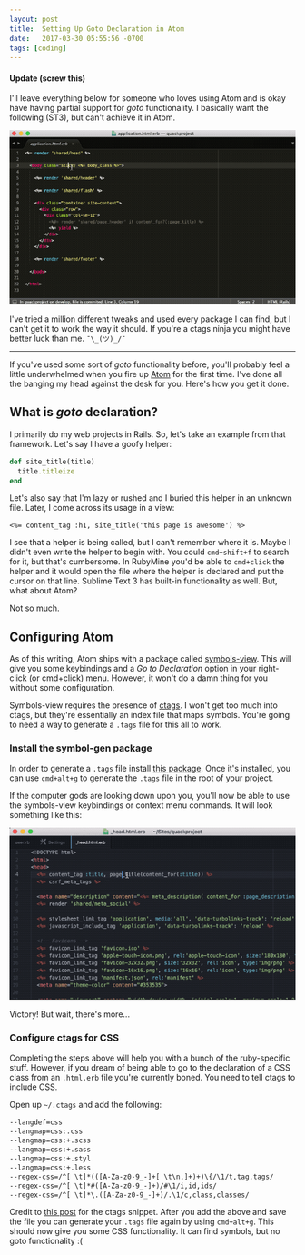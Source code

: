 ```yaml
---
layout: post
title:  Setting Up Goto Declaration in Atom
date:   2017-03-30 05:55:56 -0700
tags: [coding]
---
```


#### Update (screw this)

I'll leave everything below for someone who loves using Atom and is okay have having partial support for _goto_ functionality. I basically want the following (ST3), but can't achieve it in Atom.

![Sublime example][7]

I've tried a million different tweaks and used every package I can find, but I can't get it to work the way it should. If you're a ctags ninja you might have better luck than me.  `¯\_(ツ)_/¯`

___

If you've used some sort of _goto_ functionality before, you'll probably feel a little underwhelmed when you fire up [Atom][1] for the first time. I've done all the banging my head against the desk for you. Here's how you get it done.

## What is _goto_ declaration?

I primarily do my web projects in Rails. So, let's take an example from that framework. Let's say I have a goofy helper:

```ruby
def site_title(title)
  title.titleize
end
```

Let's also say that I'm lazy or rushed and I buried this helper in an unknown file. Later, I come across its usage in a view:

```erb
<%= content_tag :h1, site_title('this page is awesome') %>
```

I see that a helper is being called, but I can't remember where it is. Maybe I didn't even write the helper to begin with. You could `cmd+shift+f` to search for it, but that's cumbersome. In RubyMine you'd be able to `cmd+click` the helper and it would open the file where the helper is declared and put the cursor on that line. Sublime Text 3 has built-in functionality as well. But, what about Atom?

Not so much.

## Configuring Atom

As of this writing, Atom ships with a package called [symbols-view][2]. This will give you some keybindings and a _Go to Declaration_ option in your right-click (or cmd+click) menu. However, it won't do a damn thing for you without some configuration.

Symbols-view requires the presence of [ctags][3]. I won't get too much into ctags, but they're essentially an index file that maps symbols. You're going to need a way to generate a `.tags` file for this all to work.

### Install the symbol-gen package

In order to generate a `.tags` file install [this package][4]. Once it's installed, you can use `cmd+alt+g` to generate the `.tags` file in the root of your project.

If the computer gods are looking down upon you, you'll now be able to use the symbols-view keybindings or context menu commands. It will look something like this:

![Goto declaration][5]

Victory! But wait, there's more...

### Configure ctags for CSS

Completing the steps above will help you with a bunch of the ruby-specific stuff. However, if you dream of being able to go to the declaration of a CSS class from an `.html.erb` file you're currently boned. You need to tell ctags to include CSS.

Open up `~/.ctags` and add the following:

```
--langdef=css
--langmap=css:.css
--langmap=css:+.scss
--langmap=css:+.sass
--langmap=css:+.styl
--langmap=css:+.less
--regex-css=/^[ \t]*(([A-Za-z0-9_-]+[ \t\n,]+)+)\{/\1/t,tag,tags/
--regex-css=/^[ \t]*#([A-Za-z0-9_-]+)/#\1/i,id,ids/
--regex-css=/^[ \t]*\.([A-Za-z0-9_-]+)/.\1/c,class,classes/
```

Credit to [this post][6] for the ctags snippet. After you add the above and save the file you can generate your `.tags` file again by using `cmd+alt+g`. This should now give you some CSS functionality. It can find symbols, but no goto functionality :(



[1]:https://atom.io/
[2]:https://atom.io/packages/symbols-view
[3]:http://ctags.sourceforge.net/whatis.html
[4]:https://atom.io/packages/symbol-gen
[5]:/images/posts/20170330/goto-declaration.gif
[6]:http://ellengummesson.com/blog/2014/07/27/css-ctags/
[7]:/images/posts/20170330/sublime-example.gif
